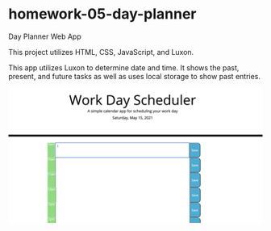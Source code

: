 # homework-05-day-planner

Day Planner Web App

This project utilizes HTML, CSS, JavaScript, and Luxon. 

This app utilizes Luxon to determine date and time. It shows the past, present, and future tasks as well as uses local storage to show past entries. 

![Day Planner](screenshot.jpg)
